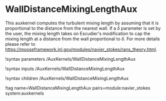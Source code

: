 # WallDistanceMixingLengthAux

This auxkernel computes the turbulent mixing length by assuming that it is
proportional to the distance from the nearest wall. If a $\delta$ parameter is
set by the user, the mixing length takes on Escudier's modification to cap the
mixing length at a distance from the wall proportional to $\delta$. For more
details please refer to https://mooseframework.inl.gov/modules/navier_stokes/rans_theory.html.

!syntax parameters /AuxKernels/WallDistanceMixingLengthAux

!syntax inputs /AuxKernels/WallDistanceMixingLengthAux

!syntax children /AuxKernels/WallDistanceMixingLengthAux

!tag name=WallDistanceMixingLengthAux pairs=module:navier_stokes system:auxkernels
